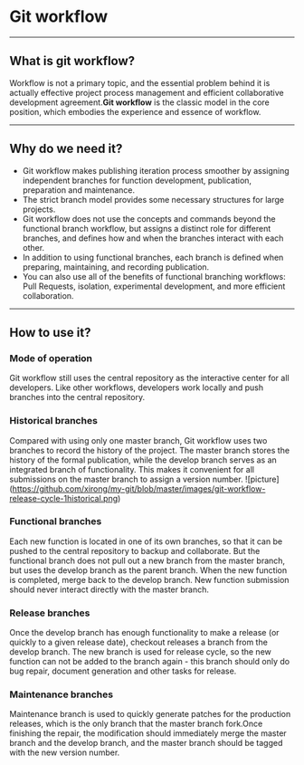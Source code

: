 # Git workflow
***
## What is git workflow?
  Workflow is not a primary topic, and the essential problem behind it is actually effective project process management and efficient collaborative development agreement.**Git workflow** is the classic model in the core position, which embodies the experience and essence of workflow. 
***
## Why do we need it?
  * Git workflow makes publishing iteration process smoother by assigning independent branches for function development, publication, preparation and maintenance. 
  * The strict branch model provides some necessary structures for large projects.
  * Git workflow does not use the concepts and commands beyond the functional branch workflow, but assigns a distinct role for different branches, and defines how and when the branches interact with each other.
  * In addition to using functional branches, each branch is defined when preparing, maintaining, and recording publication.
  * You can also use all of the benefits of functional branching workflows: Pull Requests, isolation, experimental development, and more efficient collaboration.
*** 
## How to use it?
### Mode of operation
  Git workflow still uses the central repository as the interactive center for all developers. Like other workflows, developers work locally and push branches into the central repository.
### Historical branches
  Compared with using only one master branch, Git workflow uses two branches to record the history of the project. The master branch stores the history of the formal publication, while the develop branch serves as an integrated branch of functionality. This makes it convenient for all submissions on the master branch to assign a version number. 
![picture]
(https://github.com/xirong/my-git/blob/master/images/git-workflow-release-cycle-1historical.png)
### Functional branches
  Each new function is located in one of its own branches, so that it can be pushed to the central repository to backup and collaborate. But the functional branch does not pull out a new branch from the master branch, but uses the develop branch as the parent branch. When the new function is completed, merge back to the develop branch. New function submission should never interact directly with the master branch. 
### Release branches
  Once the develop branch has enough functionality to make a release (or quickly to a given release date), checkout releases a branch from the develop branch. The new branch is used for release cycle, so the new function can not be added to the branch again - this branch should only do bug repair, document generation and other tasks for release.
### Maintenance branches
  Maintenance branch is used to quickly generate patches for the production releases, which is the only branch that the master branch fork.Once finishing the repair, the modification should immediately merge the master branch and the develop branch, and the master branch should be tagged with the new version number. 
  

